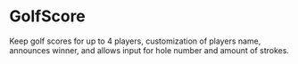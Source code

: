 # GolfScore
Keep golf scores for up to 4 players, customization of players name, announces winner, and allows input for hole number and amount of strokes.
